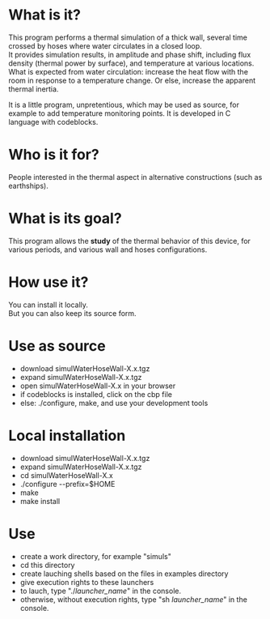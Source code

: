 # What is it?
This program performs a thermal simulation of a thick wall, several time crossed by hoses where water circulates in a closed loop.  
It provides simulation results, in amplitude and phase shift, including flux density (thermal power by surface), and temperature at various locations.  
What is expected from water circulation: increase the heat flow with the room in response to a temperature change. Or else, increase the apparent thermal inertia.  

It is a little program, unpretentious, which may be used as source, for example to add temperature monitoring points. It is developed in C language with codeblocks.

# Who is it for?
People interested in the thermal aspect in alternative constructions (such as earthships).

# What is its goal?
This program allows the **study** of the thermal behavior of this device, for various periods, and various wall and hoses configurations.

# How use it?
You can install it locally.  
But you can also keep its source form.

# Use as source
- download simulWaterHoseWall-X.x.tgz
- expand simulWaterHoseWall-X.x.tgz
- open simulWaterHoseWall-X.x in your browser
- if codeblocks is installed, click on the cbp file
- else: ./configure, make, and use your development tools

# Local installation
- download simulWaterHoseWall-X.x.tgz
- expand simulWaterHoseWall-X.x.tgz
- cd simulWaterHoseWall-X.x
- ./configure --prefix=$HOME
- make
- make install

# Use
- create a work directory, for example "simuls"
- cd this directory
- create lauching shells based on the files in examples directory
- give execution rights to these launchers
- to lauch, type "./*launcher_name*" in the console.
- otherwise, without execution rights, type "sh *launcher_name*" in the console.

